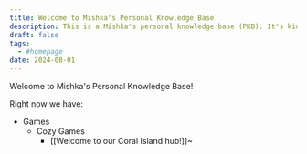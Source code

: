```yaml
---
title: Welcome to Mishka's Personal Knowledge Base
description: This is a Mishka's personal knowledge base (PKB). It's kinda like my own lil wiki.
draft: false
tags:
  - #homepage
date: 2024-08-01
---
```


Welcome to Mishka's Personal Knowledge Base!

Right now we have:

- Games
	- Cozy Games
		- [[Welcome to our Coral Island hub!]]~
